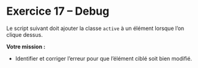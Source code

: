 # Exercice 17 – Debug

Le script suivant doit ajouter la classe `active` à un élément lorsque l’on clique dessus.

**Votre mission :**

- Identifier et corriger l’erreur pour que l’élément ciblé soit bien modifié.
